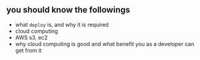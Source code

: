 ## you should know the followings
- what `deploy` is, and why it is required
- cloud computing
- AWS s3, ec2
- why cloud computing is good and what benefit you as a developer can get from it
